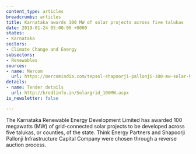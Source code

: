 ```yaml
---
content_type: articles
breadcrumbs: articles
title: Karnataka awards 100 MW of solar projects across five talukas
date: 2019-01-24 05:00:00 +0000
states:
- Karnataka
sectors:
- Climate Change and Energy
subsectors:
- Renewables
sources:
- name: Mercom
  url: https://mercomindia.com/tepsol-shapoorji-pallonji-100-mw-solar-karnataka/
details:
- name: Tender details
  url: http://kredlinfo.in/Solargrid_100MW.aspx
is_newsletter: false

---
```

The Karnataka Renewable Energy Development Limited has awarded 100 megawatts (MW) of grid-connected solar projects to be developed across five talukas, or counties, of the state. Think Energy Partners and Shapoorji Pallonji Infrastructure Capital Company were chosen through a reverse auction process.
